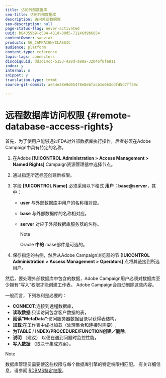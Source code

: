 ```yaml
---
title: 访问外部数据库
seo-title: 访问外部数据库
description: 访问外部数据库
seo-description: null
page-status-flag: never-activated
uuid: b84359b9-c584-431d-80d5-71146d9b6854
contentOwner: sauviat
products: SG_CAMPAIGN/CLASSIC
audience: platform
content-type: reference
topic-tags: connectors
discoiquuid: dd3d14cc-5153-428d-a98a-32b46f0fe811
index: y
internal: n
snippet: y
translation-type: tm+mt
source-git-commit: ae44e38e9d05478e8ebfacb1e063cdfd5d7ff30c

---
```



# 远程数据库访问权限 {#remote-database-access-rights}

首先，为了使用户能够通过FDA对外部数据库执行操作，后者必须在Adobe Campaign中具有特定的名称。

1. 在Adobe **[!UICONTROL Administration > Access Management > Named Rights]** Campaign资源管理器中选择节点。
1. 通过指定所选标签创建新权限。
1. 字段 **[!UICONTROL Name]** 必须采用以下格式 **用户：base@server**，其中：

   * **user** 与外部数据库中用户的名称相对应。
   * **base** 与外部数据库的名称相对应。
   * **server** 对应于外部数据库服务器的名称。

      >[!NOTE]
      >
      >Oracle **中的** :base部件是可选的。

1. 保存指定的右侧，然后从Adobe Campaign浏览器的节 **[!UICONTROL Administration > Access Management > Operators]** 点将其链接到所选用户。

然后，要处理外部数据库中包含的数据，Adobe Campaign用户必须对数据库至少拥有“写入”权限才能创建工作表。 Adobe Campaign会自动删除这些内容。

一般而言，下列权利是必要的：

* **CONNECT**:连接到远程数据库，
* **读取数据**:只读访问包含客户数据的表，
* **阅读“MetaData”**:访问服务器数据目录以获得表结构，
* **加载**:在工作表中成批加载（处理集合和连接时需要）,
* **为TABLE** / **INDEX/PROCEDURE/FUNCTION创建／删除**,
* **说明** （建议）:以便在遇到问题时监控性能，
* **写入数据** （取决于集成方案）。

>[!NOTE]
>
>数据库管理员需要使这些权限与每个数据库引擎的特定权限相匹配。 有关详细信息，请参阅 [RDBMS特定权限](https://docs.adobe.com/content/help/en/campaign-classic/using/assets/fda_rdbms_rights.pdf)。